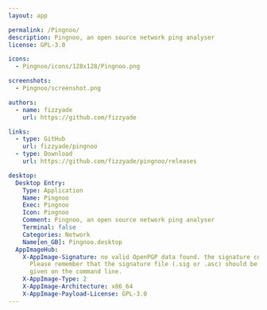 ```yaml
---
layout: app

permalink: /Pingnoo/
description: Pingnoo, an open source network ping analyser
license: GPL-3.0

icons:
  - Pingnoo/icons/128x128/Pingnoo.png

screenshots:
  - Pingnoo/screenshot.png

authors:
  - name: fizzyade
    url: https://github.com/fizzyade

links:
  - type: GitHub
    url: fizzyade/pingnoo
  - type: Download
    url: https://github.com/fizzyade/pingnoo/releases

desktop:
  Desktop Entry:
    Type: Application
    Name: Pingnoo
    Exec: Pingnoo
    Icon: Pingnoo
    Comment: Pingnoo, an open source network ping analyser
    Terminal: false
    Categories: Network
    Name[en_GB]: Pingnoo.desktop
  AppImageHub:
    X-AppImage-Signature: no valid OpenPGP data found. the signature could not be verified.
      Please remember that the signature file (.sig or .asc) should be the first file
      given on the command line.
    X-AppImage-Type: 2
    X-AppImage-Architecture: x86_64
    X-AppImage-Payload-License: GPL-3.0
---
```

